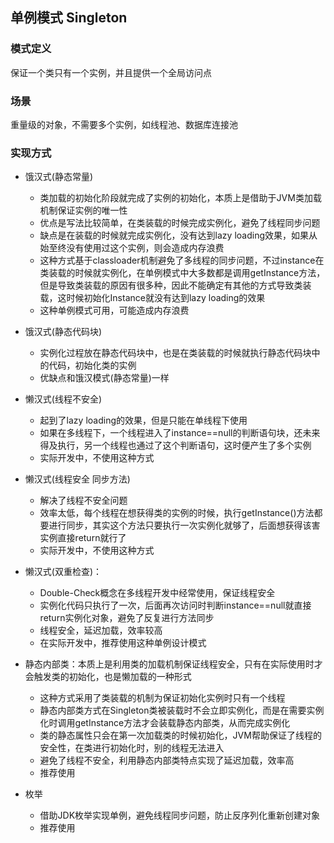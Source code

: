 ## 单例模式 Singleton

### 模式定义
保证一个类只有一个实例，并且提供一个全局访问点

### 场景
重量级的对象，不需要多个实例，如线程池、数据库连接池

### 实现方式
* 饿汉式(静态常量)
  * 类加载的初始化阶段就完成了实例的初始化，本质上是借助于JVM类加载机制保证实例的唯一性
  * 优点是写法比较简单，在类装载的时候完成实例化，避免了线程同步问题
  * 缺点是在装载的时候就完成实例化，没有达到lazy loading效果，如果从始至终没有使用过这个实例，则会造成内存浪费
  * 这种方式基于classloader机制避免了多线程的同步问题，不过instance在类装载的时候就实例化，在单例模式中大多数都是调用getInstance方法，但是导致类装载的原因有很多种，因此不能确定有其他的方式导致类装载，这时候初始化Instance就没有达到lazy loading的效果
  * 这种单例模式可用，可能造成内存浪费
  
* 饿汉式(静态代码块)
  * 实例化过程放在静态代码块中，也是在类装载的时候就执行静态代码块中的代码，初始化类的实例
  * 优缺点和饿汉模式(静态常量)一样

* 懒汉式(线程不安全)
  * 起到了lazy loading的效果，但是只能在单线程下使用
  * 如果在多线程下，一个线程进入了instance==null的判断语句块，还未来得及执行，另一个线程也通过了这个判断语句，这时便产生了多个实例
  * 实际开发中，不使用这种方式

* 懒汉式(线程安全 同步方法)
  * 解决了线程不安全问题
  * 效率太低，每个线程在想获得类的实例的时候，执行getInstance()方法都要进行同步，其实这个方法只要执行一次实例化就够了，后面想获得该害实例直接return就行了
  * 实际开发中，不使用这种方式

* 懒汉式(双重检查)：
  * Double-Check概念在多线程开发中经常使用，保证线程安全
  * 实例化代码只执行了一次，后面再次访问时判断instance==null就直接return实例化对象，避免了反复进行方法同步
  * 线程安全，延迟加载，效率较高
  * 在实际开发中，推荐使用这种单例设计模式
  
* 静态内部类：本质上是利用类的加载机制保证线程安全，只有在实际使用时才会触发类的初始化，也是懒加载的一种形式
  * 这种方式采用了类装载的机制为保证初始化实例时只有一个线程
  * 静态内部类方式在Singleton类被装载时不会立即实例化，而是在需要实例化时调用getInstance方法才会装载静态内部类，从而完成实例化
  * 类的静态属性只会在第一次加载类的时候初始化，JVM帮助保证了线程的安全性，在类进行初始化时，别的线程无法进入
  * 避免了线程不安全，利用静态内部类特点实现了延迟加载，效率高
  * 推荐使用
  
* 枚举
  * 借助JDK枚举实现单例，避免线程同步问题，防止反序列化重新创建对象
  * 推荐使用
